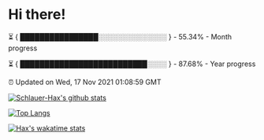# Hi there!

⏳ { ████████████████░░░░░░░░░░░░░░ } - 55.34% - Month progress

⏳ { ██████████████████████████░░░░ } - 87.68% - Year progress

⏰ Updated on Wed, 17 Nov 2021 01:08:59 GMT


[![Schlauer-Hax's github stats](https://github-readme-stats.vercel.app/api?username=Schlauer-Hax&show_icons=true&theme=dark&count_private=true)](https://github.com/Schlauer-Hax)


[![Top Langs](https://github-readme-stats.vercel.app/api/top-langs/?username=Schlauer-Hax&layout=compact&theme=dark)](https://github.com/Schlauer-Hax?tab=repositories)


[![Hax's wakatime stats](https://github-readme-stats.vercel.app/api/wakatime?username=Hax&theme=dark)](https://wakatime.com/@Hax)

